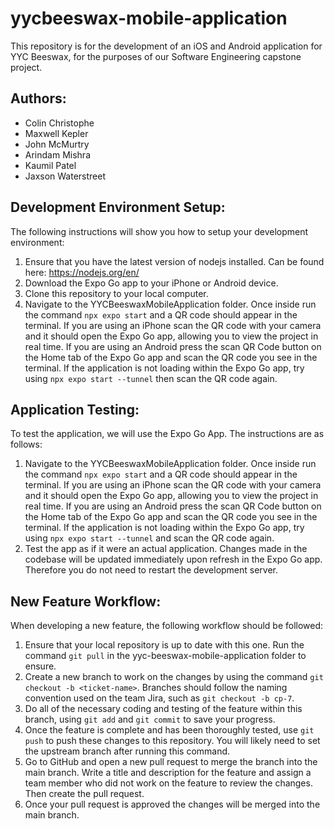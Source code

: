 # yycbeeswax-mobile-application
This repository is for the development of an iOS and Android application for YYC Beeswax, for the purposes of our Software Engineering capstone project.  

## Authors:
- Colin Christophe
- Maxwell Kepler
- John McMurtry
- Arindam Mishra
- Kaumil Patel
- Jaxson Waterstreet

## Development Environment Setup:
The following instructions will show you how to setup your development environment:

1. Ensure that you have the latest version of nodejs installed. Can be found here: https://nodejs.org/en/
2. Download the Expo Go app to your iPhone or Android device.
3. Clone this repository to your local computer.
4. Navigate to the YYCBeeswaxMobileApplication folder. Once inside run the command ```npx expo start``` and a QR code should appear in the terminal. If you are using an iPhone scan the QR code with your camera and it should open the Expo Go app, allowing you to view the project in real time. If you are using an Android press the scan QR Code button on the Home tab of the Expo Go app and scan the QR code you see in the terminal. If the application is not loading within the Expo Go app, try using ```npx expo start --tunnel``` then scan the QR code again. 


## Application Testing: 
To test the application, we will use the Expo Go App. The instructions are as follows:

1. Navigate to the YYCBeeswaxMobileApplication folder. Once inside run the command ```npx expo start``` and a QR code should appear in the terminal. If you are using an iPhone scan the QR code with your camera and it should open the Expo Go app, allowing you to view the project in real time. If you are using an Android press the scan QR Code button on the Home tab of the Expo Go app and scan the QR code you see in the terminal. If the application is not loading within the Expo Go app, try using ```npx expo start --tunnel``` and scan the QR code again.
2. Test the app as if it were an actual application. Changes made in the codebase will be updated immediately upon refresh in the Expo Go app. Therefore you do not need to restart the development server.

## New Feature Workflow:
When developing a new feature, the following workflow should be followed:

1. Ensure that your local repository is up to date with this one. Run the command ```git pull``` in the yyc-beeswax-mobile-application folder to ensure.
2. Create a new branch to work on the changes by using the command ```git checkout -b <ticket-name>```. Branches should follow the naming convention used on the team Jira, such as ```git checkout -b cp-7```.
3. Do all of the necessary coding and testing of the feature within this branch, using ```git add``` and ```git commit``` to save your progress.
4. Once the feature is complete and has been thoroughly tested, use ```git push``` to push these changes to this repository. You will likely need to set the upstream branch after running this command.
5. Go to GitHub and open a new pull request to merge the branch into the main branch. Write a title and description for the feature and assign a team member who did not work on the feature to review the changes. Then create the pull request.
6. Once your pull request is approved the changes will be merged into the main branch. 
